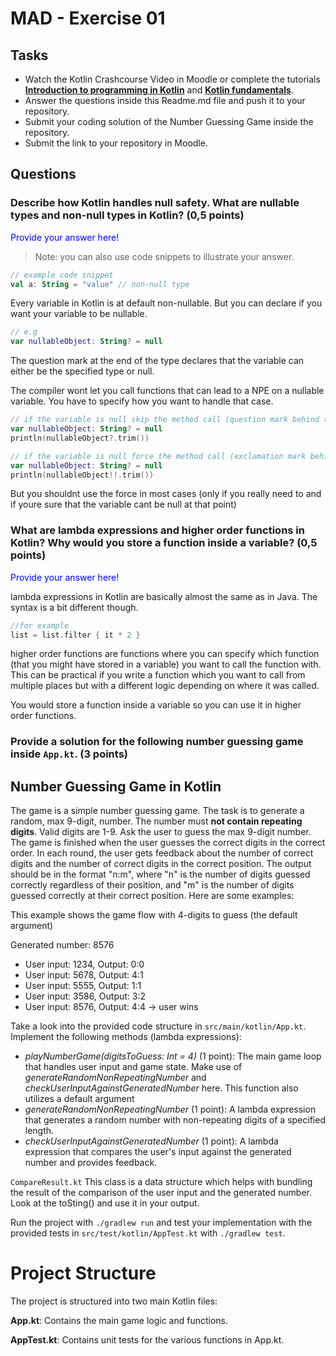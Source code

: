 # MAD - Exercise 01
## Tasks
* Watch the Kotlin Crashcourse Video in Moodle or complete the tutorials **[Introduction to programming in Kotlin](https://developer.android.com/courses/pathways/android-basics-compose-unit-1-pathway-1)** and **[Kotlin fundamentals](https://developer.android.com/courses/pathways/android-basics-compose-unit-2-pathway-1
)**.
* Answer the questions inside this Readme.md file and push it to your repository.
* Submit your coding solution of the Number Guessing Game inside the repository.
* Submit the link to your repository in Moodle.

## Questions
### Describe how Kotlin handles null safety. What are nullable types and non-null types in Kotlin? (0,5 points)

<span style="color:blue">Provide your answer here! </span>
> Note: you can also use code snippets to illustrate your answer. 

```kotlin 
// example code snippet
val a: String = "value" // non-null type
```

Every variable in Kotlin is at default non-nullable. But you can declare if you want your variable to be nullable.
```kotlin 
// e.g
var nullableObject: String? = null
```
The question mark at the end of the type declares that the variable can either be the specified type or null.

The compiler wont let you call functions that can lead to a NPE on a nullable variable. You have to specify how you want to handle that case.

```kotlin
// if the variable is null skip the method call (question mark behind the variable)
var nullableObject: String? = null
println(nullableObject?.trim())

// if the variable is null force the method call (exclamation mark behind the variable)
var nullableObject: String? = null
println(nullableObject!!.trim())
```

But you shouldnt use the force in most cases (only if you really need to and if youre sure that the variable cant be null at that point)

### What are lambda expressions and higher order functions in Kotlin? Why would you store a function inside a variable? (0,5 points)

<span style="color:blue">Provide your answer here!</span>

lambda expressions in Kotlin are basically almost the same as in Java. The syntax is a bit different though.
```kotlin
//for example
list = list.filter { it * 2 }
```

higher order functions are functions where you can specify which function (that you might have stored in a variable) you 
want to call the function with. This can be practical if you write a function which you want to call from
multiple places but with a different logic depending on where it was called.

You would store a function inside a variable so you can use it in higher order functions.

### Provide a solution for the following number guessing game inside `App.kt`. (3 points)

## Number Guessing Game in Kotlin
The game is a simple number guessing game. The task is to generate a random, max 9-digit, number. The number must **not contain repeating digits**. Valid digits are 1-9.
Ask the user to guess the max 9-digit number. The game is finished when the user guesses the correct digits in the correct order.
In each round, the user gets feedback about the number of correct digits and the number of correct digits in the correct position.
The output should be in the format "n:m", where "n" is the number of digits guessed correctly regardless of their position, 
and "m" is the number of digits guessed correctly at their correct position. Here are some examples:

This example shows the game flow with 4-digits to guess (the default argument)

Generated number: 8576
-	User input: 1234, Output: 0:0
-	User input: 5678, Output: 4:1
-	User input: 5555, Output: 1:1
-	User input: 3586, Output: 3:2
-	User input: 8576, Output: 4:4 -> user wins

Take a look into the provided code structure in `src/main/kotlin/App.kt`. Implement the following methods (lambda expressions):
- _playNumberGame(digitsToGuess: Int = 4)_ (1 point): The main game loop that handles user input and game state. Make use of _generateRandomNonRepeatingNumber_ and _checkUserInputAgainstGeneratedNumber_ here. This function also utilizes a default argument 
- _generateRandomNonRepeatingNumber_ (1 point): A lambda expression that generates a random number with non-repeating digits of a specified length.
- _checkUserInputAgainstGeneratedNumber_ (1 point): A lambda expression that compares the user's input against the generated number and provides feedback.

``CompareResult.kt`` This class is a data structure which helps with bundling the result of the comparison of the user input and the generated number. Look at the toSting() and use it in your output.

Run the project with `./gradlew run` and test your implementation with the provided tests in `src/test/kotlin/AppTest.kt` with `./gradlew test`.

# Project Structure
The project is structured into two main Kotlin files:

**App.kt**: Contains the main game logic and functions.

**AppTest.kt**: Contains unit tests for the various functions in App.kt.

